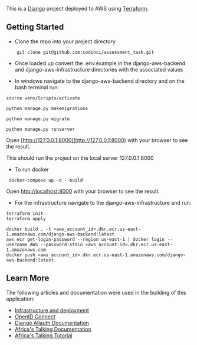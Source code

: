 This is a [Django](https://www.djangoproject.com/) project deployed to AWS using [Terraform](https://www.terraform.io/).
## Getting Started

- Clone the repo into your project directory
```
	git clone git@github.com:codinci/assessment_task.git
```

- Once loaded up convert the .env.example in the django-aws-backend and django-aws-infrastructure directories with the   associated values

- In windows navigate to the django-aws-backend directory and on the bash terminal run:
```
source venv/Scripts/activate

python manage.py makemigrations

python manage.py migrate

python manage.py runserver

```
Open [http://127.0.0.1:8000](http://127.0.0.1:8000) with your browser to see the result.


This should run the project on the local server 127.0.0.1:8000

- To run docker

```
 docker-compose up -d --build
```
Open [http://localhost:8000](http://localhost:8000) with your browser to see the result.

- For the infrastructure navigate to the django-aws-infrastructure and run:
```
terraform init
terraform apply

docker build . -t <aws_account_id>.dkr.ecr.us-east-1.amazonaws.com/django-aws-backend:latest
aws ecr get-login-password --region us-east-1 | docker login --username AWS --password-stdin <aws_account_id>.dkr.ecr.us-east-1.amazonaws.com
docker push <aws_account_id>.dkr.ecr.us-east-1.amazonaws.com/django-aws-backend:latest

```

## Learn More

The following articles and documentation were used in the building of this application:
- [Infrastructure and deployment](https://dev.to/daiquiri_team/deploying-django-application-on-aws-with-terraform-minimal-working-setup-587g)
- [OpenID Connect](https://learndjango.com/tutorials/django-allauth-tutorial)
- [Django Allauth Documentation](https://django-allauth.readthedocs.io/en/latest/installation/quickstart.html)
- [Africa's Talking Documentation](https://developers.africastalking.com/tutorials/messaging-101-sending-an-sms/l/5faae82ad544889a10240d27)
- [Africa's Talking Tutorial](https://sayari3.com/articles/17-how-to-send-sms-using-django-and-africastalking-api/)


